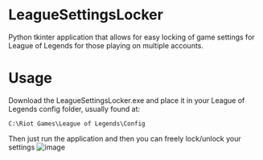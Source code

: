 # LeagueSettingsLocker
Python tkinter application that allows for easy locking of game settings for League of Legends for those playing on multiple accounts.

# Usage 
Download the LeagueSettingsLocker.exe and place it in your League of Legends config folder, usually found at:
```
C:\Riot Games\League of Legends\Config
```
Then just run the application and then you can freely lock/unlock your settings
![image](https://github.com/user-attachments/assets/7b1728c3-73cd-447e-a31b-83fade95e52d)
